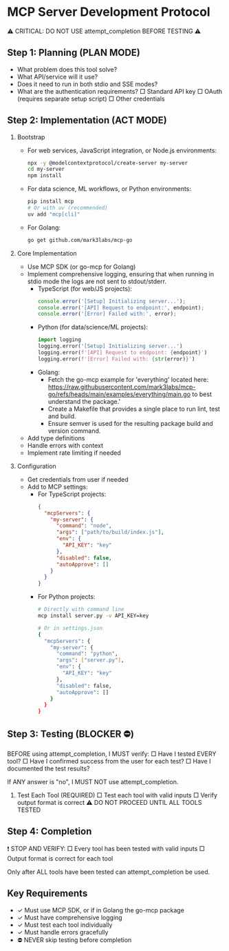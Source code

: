 # MCP Server Development Protocol

⚠️ CRITICAL: DO NOT USE attempt_completion BEFORE TESTING ⚠️

## Step 1: Planning (PLAN MODE)

- What problem does this tool solve?
- What API/service will it use?
- Does it need to run in both stdio and SSE modes?
- What are the authentication requirements?
  □ Standard API key
  □ OAuth (requires separate setup script)
  □ Other credentials

## Step 2: Implementation (ACT MODE)

1. Bootstrap
   - For web services, JavaScript integration, or Node.js environments:
     ```bash
     npx -y @modelcontextprotocol/create-server my-server
     cd my-server
     npm install
     ```
   - For data science, ML workflows, or Python environments:
     ```bash
     pip install mcp
     # Or with uv (recommended)
     uv add "mcp[cli]"
     ```
   - For Golang:
     ```bash
     go get github.com/mark3labs/mcp-go
     ```

2. Core Implementation
   - Use MCP SDK (or go-mcp for Golang)
   - Implement comprehensive logging, ensuring that when running in stdio mode the logs are not sent to stdout/stderr.
     - TypeScript (for web/JS projects):
       ```typescript
       console.error('[Setup] Initializing server...');
       console.error('[API] Request to endpoint:', endpoint);
       console.error('[Error] Failed with:', error);
       ```
     - Python (for data/science/ML projects):
       ```python
       import logging
       logging.error('[Setup] Initializing server...')
       logging.error(f'[API] Request to endpoint: {endpoint}')
       logging.error(f'[Error] Failed with: {str(error)}')
       ```
     - Golang:
        - Fetch the go-mcp example for 'everything' located here: https://raw.githubusercontent.com/mark3labs/mcp-go/refs/heads/main/examples/everything/main.go to best understand the package.'
        - Create a Makefile that provides a single place to run lint, test and build.
        - Ensure semver is used for the resulting package build and version command.
   - Add type definitions
   - Handle errors with context
   - Implement rate limiting if needed

3. Configuration
   - Get credentials from user if needed
   - Add to MCP settings:
     - For TypeScript projects:
       ```json
       {
         "mcpServers": {
           "my-server": {
             "command": "node",
             "args": ["path/to/build/index.js"],
             "env": {
               "API_KEY": "key"
             },
             "disabled": false,
             "autoApprove": []
           }
         }
       }
       ```
     - For Python projects:
       ```bash
       # Directly with command line
       mcp install server.py -v API_KEY=key

       # Or in settings.json
       {
         "mcpServers": {
           "my-server": {
             "command": "python",
             "args": ["server.py"],
             "env": {
               "API_KEY": "key"
             },
             "disabled": false,
             "autoApprove": []
           }
         }
       }
       ```

## Step 3: Testing (BLOCKER ⛔️)

<thinking>
BEFORE using attempt_completion, I MUST verify:
□ Have I tested EVERY tool?
□ Have I confirmed success from the user for each test?
□ Have I documented the test results?

If ANY answer is "no", I MUST NOT use attempt_completion.
</thinking>

1. Test Each Tool (REQUIRED)
   □ Test each tool with valid inputs
   □ Verify output format is correct
   ⚠️ DO NOT PROCEED UNTIL ALL TOOLS TESTED

## Step 4: Completion

❗ STOP AND VERIFY:
□ Every tool has been tested with valid inputs
□ Output format is correct for each tool

Only after ALL tools have been tested can attempt_completion be used.

## Key Requirements

- ✓ Must use MCP SDK, or if in Golang the go-mcp package
- ✓ Must have comprehensive logging
- ✓ Must test each tool individually
- ✓ Must handle errors gracefully
- ⛔️ NEVER skip testing before completion
